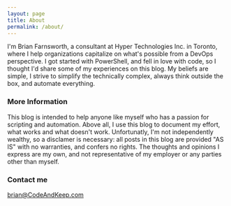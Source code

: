 ```yaml
---
layout: page
title: About
permalink: /about/
---
```


I'm Brian Farnsworth, a consultant at Hyper Technologies Inc. in Toronto, where I help organizations capitalize on what's possible from a DevOps perspective. I got started with PowerShell, and fell in love with code, so I thought I'd share some of my experiences on this blog.  My beliefs are simple, I strive to simplify the technically complex, always think outside the box, and automate everything.

### More Information
This blog is intended to help anyone like myself who has a passion for scripting and automation.  Above all, I use this blog to document my effort, what works and what doesn't work.
Unfortunatly, I'm not independently wealthy, so a disclamer is necessary: all posts in this blog are provided "AS IS" with no warranties, and confers no rights.  The thoughts and opinions I express are my own, and not representative of my employer or any parties other than myself.

### Contact me

[brian@CodeAndKeep.com](mailto:brian@CodeAndKeep.com)
